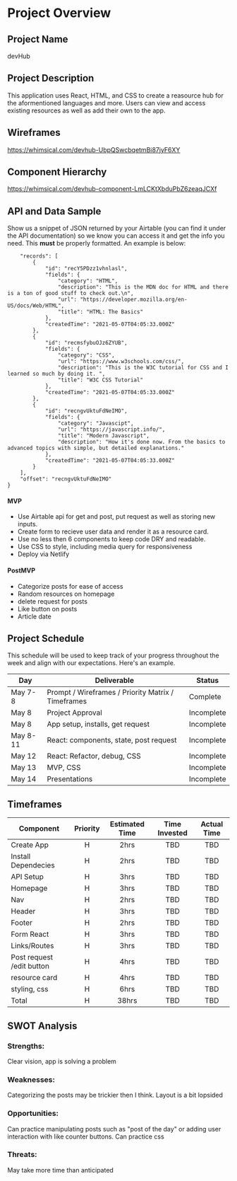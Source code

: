 # Project Overview

## Project Name

devHub

## Project Description

This application uses React, HTML, and CSS to create a reasource hub for the aformentioned languages and more. Users can view and access existing resources as well as add their own to the app.

## Wireframes

https://whimsical.com/devhub-UbpQSwcbqetmBi87jyF6XY

## Component Hierarchy

https://whimsical.com/devhub-component-LmLCKtXbduPbZ6zeaqJCXf

## API and Data Sample

Show us a snippet of JSON returned by your Airtable (you can find it under the API documentation) so we know you can access it and get the info you need. This __must__ be properly formatted. An example is below:

```{
    "records": [
        {
            "id": "recY5PDzz1vhnlasl",
            "fields": {
                "category": "HTML",
                "description": "This is the MDN doc for HTML and there is a ton of good stuff to check out.\n",
                "url": "https://developer.mozilla.org/en-US/docs/Web/HTML",
                "title": "HTML: The Basics"
            },
            "createdTime": "2021-05-07T04:05:33.000Z"
        },
        {
            "id": "recmsfybuOJz6ZYUB",
            "fields": {
                "category": "CSS",
                "url": "https://www.w3schools.com/css/",
                "description": "This is the W3C tutorial for CSS and I learned so much by doing it. ",
                "title": "W3C CSS Tutorial"
            },
            "createdTime": "2021-05-07T04:05:33.000Z"
        },
        {
            "id": "recngvUktuFdNeIMO",
            "fields": {
                "category": "Javascipt",
                "url": "https://javascript.info/",
                "title": "Modern Javascript",
                "description": "How it's done now. From the basics to advanced topics with simple, but detailed explanations."
            },
            "createdTime": "2021-05-07T04:05:33.000Z"
        }
    ],
    "offset": "recngvUktuFdNeIMO"
}
```


#### MVP 

- Use Airtable api for get and post, put request as well as storing new inputs.
- Create form to recieve user data and render it as a resource card.
- Use no less then 6 components to keep code DRY and readable.
- Use CSS to style, including media query for responsiveness
- Deploy via Netlify

#### PostMVP  

- Categorize posts for ease of access
- Random resources on homepage
- delete request for posts
- Like button on posts
- Article date

## Project Schedule

This schedule will be used to keep track of your progress throughout the week and align with our expectations. Here's an example.

|  Day | Deliverable | Status
|---|---| ---|
|May 7-8| Prompt / Wireframes / Priority Matrix / Timeframes | Complete
|May 8| Project Approval | Incomplete
|May 8| App setup, installs, get request | Incomplete
|May 8-11| React: components, state, post request | Incomplete
|May 12 | React: Refactor, debug, CSS  | Incomplete
|May 13| MVP, CSS | Incomplete
|May 14| Presentations | Incomplete

## Timeframes


| Component | Priority | Estimated Time | Time Invested | Actual Time |
| --- | :---: |  :---: | :---: | :---: |
| Create App | H | 2hrs| TBD | TBD |
| Install Dependecies | H | 2hrs| TBD | TBD |
| API Setup | H | 3hrs| TBD | TBD |
| Homepage | H | 3hrs| TBD | TBD |
| Nav | H | 2hrs| TBD | TBD |
| Header | H | 3hrs| TBD | TBD |
| Footer | H | 2hrs| TBD | TBD |
| Form React | H | 3hrs| TBD | TBD |
| Links/Routes | H | 3hrs| TBD | TBD |
| Post request /edit button | H | 4hrs| TBD | TBD |
| resource card | H | 4hrs| TBD | TBD |
| styling, css | H | 6hrs| TBD | TBD |
| Total | H | 38hrs| TBD | TBD |

## SWOT Analysis

### Strengths:

Clear vision, app is solving a problem

### Weaknesses:

Categorizing the posts may be trickier then I think. Layout is a bit lopsided 

### Opportunities:

Can practice manipulating posts such as "post of the day" or adding user interaction with like counter buttons. Can practice css

### Threats:

May take more time than anticipated
